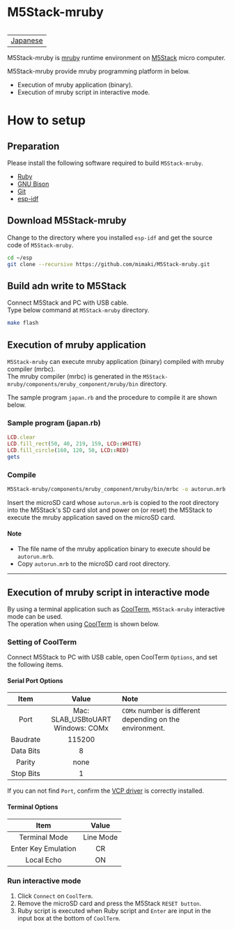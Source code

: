 # M5Stack-mruby

<table align="right"><tr><td><a href="README_ja.md">Japanese</a></td></tr></table><br/>

M5Stack-mruby is [mruby](http://mruby.org/) runtime environment on [M5Stack](https://m5stack.com/) micro computer.

M5Stack-mruby provide mruby programming platform in below.

- Execution of mruby application (binary).
- Execution of mruby script in interactive mode.

# How to setup

## Preparation

Please install the following software required to build `M5Stack-mruby`.

- [Ruby](https://www.ruby-lang.org/)
- [GNU Bison](https://www.gnu.org/software/bison/)
- [Git](https://git-scm.com/)
- [esp-idf](https://github.com/espressif/esp-idf)

## Download M5Stack-mruby

Change to the directory where you installed `esp-idf` and get the source code of `M5Stack-mruby`.

```bash
cd ~/esp
git clone --recursive https://github.com/mimaki/M5Stack-mruby.git
```

## Build adn write to M5Stack

Connect M5Stack and PC with USB cable.  
Type below command at `M5Stack-mruby` directory.

```bash
make flash
```

## Execution of mruby application

`M5Stack-mruby` can execute mruby application (binary) compiled with mruby compiler (mrbc).  
The mruby compiler (mrbc) is generated in the ``M5Stack-mruby/components/mruby_component/mruby/bin`` directory.

The sample program `japan.rb` and the procedure to compile it are shown below.

### Sample program (japan.rb)

```rb
LCD.clear
LCD.fill_rect(50, 40, 219, 159, LCD::WHITE)
LCD.fill_circle(160, 120, 50, LCD::RED)
gets
```

### Compile

```bash
M5Stack-mruby/components/mruby_component/mruby/bin/mrbc -o autorun.mrb japan.rb
```

Insert the microSD card whose `autorun.mrb` is copied to the root directory into the M5Stack's SD card slot and power on (or reset) the M5Stack to execute the mruby application saved on the microSD card.


#### Note

- The file name of the mruby application binary to execute should be `autorun.mrb`.
- Copy `autorun.mrb` to the microSD card root directory.

---
## Execution of mruby script in interactive mode

By using a terminal application such as [CoolTerm](http://freeware.the-meiers.org/), `M5Stack-mruby` interactive mode can be used.  
The operation when using [CoolTerm](http://freeware.the-meiers.org/) is shown below.

### Setting of CoolTerm

Connect M5Stack to PC with USB cable, open CoolTerm `Options`, and set the following items.

#### Serial Port Options

|Item|Value|Note|
|:-:|:-:|:--|
|Port|Mac: SLAB_USBtoUART<br/>Windows: COMx|`COMx` number is different depending on the environment.|
|Baudrate|115200|　|
|Data Bits|8|　|
|Parity|none|　|
|Stop Bits|1|　|

If you can not find `Port`, confirm the [VCP driver](https://www.silabs.com/products/development-tools/software/usb-to-uart-bridge-vcp-drivers) is correctly installed.

#### Terminal Options

|Item|Value|
|:-:|:-:|
|Terminal Mode|Line Mode|
|Enter Key Emulation|CR|
|Local Echo|ON|

### Run interactive mode

1. Click `Connect` on `CoolTerm`.
2. Remove the microSD card and press the M5Stack `RESET button`.
3. Ruby script is executed when Ruby script and `Enter` are input in the input box at the bottom of `CoolTerm`.
